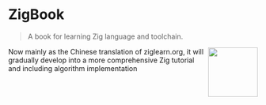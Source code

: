 # ZigBook

> A book for learning Zig language and toolchain.

[<img src="https://ziglang.org/zig-logo-light.svg" align="right" width="100">](https://ziglang.org)

Now mainly as the Chinese translation of ziglearn.org, it will gradually develop into a more comprehensive Zig tutorial and including algorithm implementation
